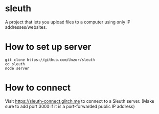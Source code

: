 # sleuth
A project that lets you upload files to a computer using only IP addresses/websites.

# How to set up server
```
git clone https://github.com/Unzor/sleuth
cd sleuth
node server
```

# How to connect
Visit https://sleuth-connect.glitch.me to connect to a Sleuth server. (Make sure to add port 3000 if it is a port-forwarded public IP address)
